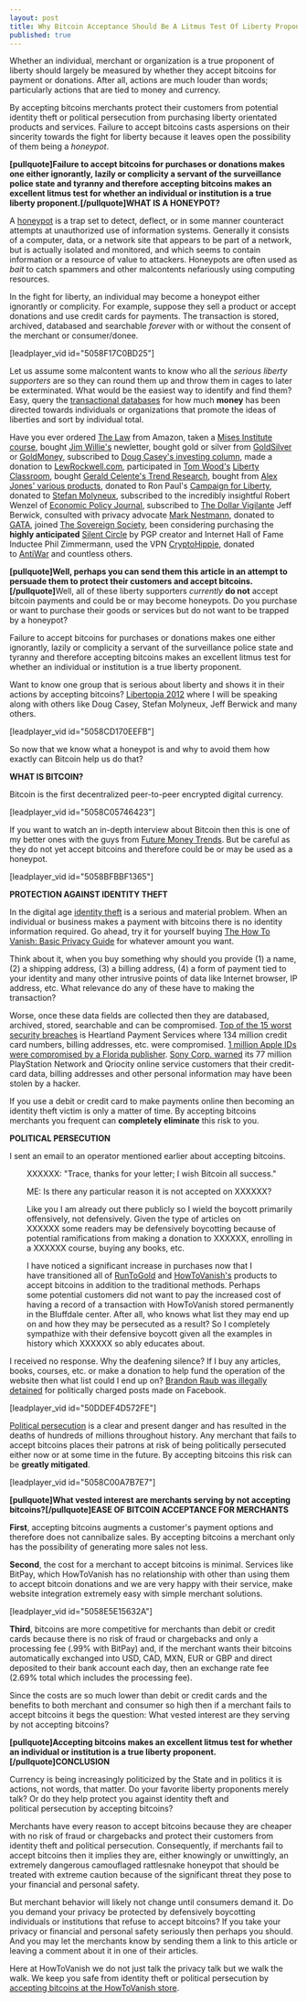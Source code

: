 ```yaml
---
layout: post
title: Why Bitcoin Acceptance Should Be A Litmus Test Of Liberty Proponents
published: true
---
```

<p>Whether an individual, merchant or organization is a true proponent of liberty should largely be measured by whether they accept bitcoins for payment or donations. After all, actions are much louder than words; particularly actions that are tied to money and currency.</p>
<p>By accepting bitcoins merchants protect their customers from potential identity theft or political persecution from purchasing liberty orientated products and services. Failure to accept bitcoins casts aspersions on their sincerity towards the fight for liberty because it leaves open the possibility of them being a <em>honeypot</em>.</p>
<p><strong>[pullquote]Failure to accept bitcoins for purchases or donations makes one either ignorantly, lazily or complicity a servant of the surveillance police state and tyranny and therefore accepting bitcoins makes an excellent litmus test for whether an individual or institution is a true liberty proponent.[/pullquote]WHAT IS A HONEYPOT?</strong></p>
<p>A <a title="honeypot" href="http://en.wikipedia.org/wiki/Honeypot_(computing)" target="_blank">honeypot</a> is a trap set to detect, deflect, or in some manner counteract attempts at unauthorized use of information systems. Generally it consists of a computer, data, or a network site that appears to be part of a network, but is actually isolated and monitored, and which seems to contain information or a resource of value to attackers. Honeypots are often used as <em>bait</em> to catch spammers and other malcontents nefariously using computing resources.</p>
<p>In the fight for liberty, an individual may become a honeypot either ignorantly or complicity. For example, suppose they sell a product or accept donations and use credit cards for payments. The transaction is stored, archived, databased and searchable <em>forever </em>with or without the consent of the merchant or consumer/donee.</p>
<p>[leadplayer_vid id="5058F17C0BD25"]</p>
<p>Let us assume some malcontent wants to know who all the <em>serious liberty supporters</em> are so they can round them up and throw them in cages to later be exterminated. What would be the easiest way to identify and find them? Easy, query the <a title="transactional database" href="http://www.howtovanish.com/2009/11/transactional-databases-what-me-worry/" target="_blank">transactional databases</a> for how much <strong>money</strong> has been directed towards individuals or organizations that promote the ideas of liberties and sort by individual total.</p>
<p>Have you ever ordered <a title="the law" href="http://www.howtovanish.com/thelawamazon" target="_blank">The Law</a> from Amazon, taken a <a title="mises institute academy course" href="http://academy.mises.org/" target="_blank">Mises Institute course</a>, bought <a title="golden jackass" href="http://goldenjackass.com/subscribe.html" target="_blank">Jim Willie's</a> newletter, bought gold or silver from <a title="goldsilver" href="http://www.runtogold.com/goldsilversidebar" target="_blank">GoldSilver</a> or <a title="goldmoney" href="http://www.runtogold.com/goldmoneysidebarlink" target="_blank">GoldMoney</a>, subscribed to <a title="navigating the politicized economy" href="http://www.runtogold.com/navigatingthepoliticizedeconomy" target="_blank">Doug Casey's investing column</a>, made a donation to <a title="lew rockwell" href="http://www.lewrockwell.com" target="_blank">LewRockwell.com</a>, participated in <a title="tom woods" href="http://www.tomwoods.com/" target="_blank">Tom Wood's</a> <a title="liberty classroom" href="http://www.runtogold.com/libertyclassroom" target="_blank">Liberty Classroom</a>, bought <a title="gerald celente's trends research" href="http://www.trendsresearch.com/index.php" target="_blank">Gerald Celente's Trend Research</a>, bought from <a title="infowars" href="http://www.infowarsshop.com/" target="_blank">Alex Jones' various products</a>, donated to Ron Paul's <a title="campaign for liberty" href="http://www.campaignforliberty.org/" target="_blank">Campaign for Liberty</a>, donated to <a title="stefan molyneux" href="http://www.freedomainradio.com/FreeBooks.aspx" target="_blank">Stefan Molyneux</a>, subscribed to the incredibly insightful Robert Wenzel of <a title="economic policy journal" href="http://www.economicpolicyjournal.com" target="_blank">Economic Policy Journal</a>, subscribed to <a title="dollar vigilante" href="http://www.dollarvigilante.com/" target="_blank">The Dollar Vigilante</a> Jeff Berwick, consulted with privacy advocate <a title="mark nestmann" href="http://nestmann.com/" target="_blank">Mark Nestmann</a>, donated to <a title="GATA" href="http://www.gata.org" target="_blank">GATA</a>, joined <a title="sovereign society" href="http://sovereignsociety.com/" target="_blank">The Sovereign Society</a>, been considering purchasing the <strong>highly anticipated</strong> <a title="silent circle" href="https://silentcircle.com/" target="_blank">Silent Circle</a> by PGP creator and Internet Hall of Fame Inductee Phil Zimmermann, used the VPN <a title="cryptohippie" href="https://secure.cryptohippie.com/index.php" target="_blank">CryptoHippie</a>, donated to <a title="antiwar" href="http://www.antiwar.com/" target="_blank">AntiWar</a> and countless others.</p>
<p><strong>[pullquote]Well, perhaps you can send them this article in an attempt to persuade them to protect their customers and accept bitcoins.[/pullquote]</strong>Well, all of these liberty supporters <em>currently</em> <strong>do not</strong> accept bitcoin payments and could be or may become honeypots. Do you purchase or want to purchase their goods or services but do not want to be trapped by a honeypot?</p>
<p>Failure to accept bitcoins for purchases or donations makes one either ignorantly, lazily or complicity a servant of the surveillance police state and tyranny and therefore accepting bitcoins makes an excellent litmus test for whether an individual or institution is a true liberty proponent.</p>
<p>Want to know one group that is serious about liberty and shows it in their actions by accepting bitcoins? <a title="libertopia 2012 speakers" href="http://libertopia.org/speakers-2/" target="_blank">Libertopia 2012</a> where I will be speaking along with others like Doug Casey, Stefan Molyneux, Jeff Berwick and many others.</p>
<p>[leadplayer_vid id="5058CD170EEFB"]</p>
<p>So now that we know what a honeypot is and why to avoid them how exactly can Bitcoin help us do that?</p>
<p><strong>WHAT IS BITCOIN?</strong></p>
<p>Bitcoin is the first decentralized peer-to-peer encrypted digital currency.</p>
<p>[leadplayer_vid id="5058C05746423"]</p>
<p>If you want to watch an in-depth interview about Bitcoin then this is one of my better ones with the guys from <a title="future money trends" href="http://www.futuremoneytrends.com" target="_blank">Future Money Trends</a>. But be careful as they do not yet accept bitcoins and therefore could be or may be used as a honeypot.</p>
<p>[leadplayer_vid id="5058BFBBF1365"]</p>
<p><strong>PROTECTION AGAINST IDENTITY THEFT</strong></p>
<p>In the digital age <a title="identity theft" href="http://www.howtovanish.com/2012/05/eight-privacy-tips-to-prevent-identity-theft/" target="_blank">identity theft</a> is a serious and material problem. When an individual or business makes a payment with bitcoins there is no identity information required. Go ahead, try it for yourself buying <a title="how to vanish basic privacy guide" href="https://www.coindl.com/page/item/168" target="_blank">The How To Vanish: Basic Privacy Guide</a> for whatever amount you want.</p>
<p>Think about it, when you buy something why should you provide (1) a name, (2) a shipping address, (3) a billing address, (4) a form of payment tied to your identity and many other intrusive points of data like Internet browser, IP address, etc. What relevance do any of these have to making the transaction?</p>
<p>Worse, once these data fields are collected then they are databased, archived, stored, searchable and can be compromised. <a title="heartland data services" href="http://www.csoonline.com/article/700263/the-15-worst-data-security-breaches-of-the-21st-century" target="_blank">Top of the 15 worst security breaches</a> is Heartland Payment Services where 134 million credit card numbers, billing addresses, etc. were compromised. <a title="1 million apple ids" href="http://www.foxnews.com/tech/2012/09/10/1-million-leaked-apple-ids-stolen-from-florida-publisher-report-says/" target="_blank">1 million Apple IDs were compromised by a Florida publisher</a>. <a title="sony corp 75 million" href="http://www.bloomberg.com/news/2011-04-26/sony-says-network-hackers-may-have-stolen-users-personal-data.html" target="_blank">Sony Corp. warned</a> its 77 million PlayStation Network and Qriocity online service customers that their credit-card data, billing addresses and other personal information may have been stolen by a hacker.</p>
<p>If you use a debit or credit card to make payments online then becoming an identity theft victim is only a matter of time. By accepting bitcoins merchants you frequent can <strong>completely eliminate</strong> this risk to you.</p>
<p><strong>POLITICAL PERSECUTION</strong></p>
<p>I sent an email to an operator mentioned earlier about accepting bitcoins.</p>
<p style="padding-left: 30px;">XXXXXX: "Trace, thanks for your letter; I wish Bitcoin all success."</p>
<p style="padding-left: 30px;">ME: Is there any particular reason it is not accepted on XXXXXX?</p>
<p style="padding-left: 30px;">Like you I am already out there publicly so I wield the boycott primarily offensively, not defensively. Given the type of articles on XXXXXX some readers may be defensively boycotting because of potential ramifications from making a donation to XXXXXX, enrolling in a XXXXXX course, buying any books, etc.</p>
<p style="padding-left: 30px;">I have noticed a significant increase in purchases now that I have transitioned all of <a title="runtogold bitcoin store" href="https://www.coindl.com/page/author/159" target="_blank">RunToGold</a> and <a title="how to vanish bitcoin store" href="https://www.coindl.com/page/author/61" target="_blank">HowToVanish's</a> products to accept bitcoins in addition to the traditional methods. Perhaps some potential customers did not want to pay the increased cost of having a record of a transaction with HowToVanish stored permanently in the Bluffdale center. After all, who knows what list they may end up on and how they may be persecuted as a result? So I completely sympathize with their defensive boycott given all the examples in history which XXXXXX so ably educates about.</p>
<p>I received no response. Why the deafening silence? If I buy any articles, books, courses, etc. or make a donation to help fund the operation of the website then what list could I end up on? <a title="brandon raub" href="http://www.businessinsider.com/brandon-raub-suing-government-2012-8" target="_blank">Brandon Raub was illegally detained</a> for politically charged posts made on Facebook.</p>
<p>[leadplayer_vid id="50DDEF4D572FE"]</p>
<p><a title="political persecution" href="http://en.wikipedia.org/wiki/Political_persecution" target="_blank">Political persecution</a> is a clear and present danger and has resulted in the deaths of hundreds of millions throughout history. Any merchant that fails to accept bitcoins places their patrons at risk of being politically persecuted either now or at some time in the future. By accepting bitcoins this risk can be <strong>greatly mitigated</strong>.</p>
<p>[leadplayer_vid id="5058C00A7B7E7"]</p>
<p><strong>[pullquote]What vested interest are merchants serving by not accepting bitcoins?[/pullquote]EASE OF BITCOIN ACCEPTANCE FOR MERCHANTS</strong></p>
<p><strong>First</strong>, accepting bitcoins augments a customer's payment options and therefore does not cannibalize sales. By accepting bitcoins a merchant only has the possibility of generating more sales not less.</p>
<p><strong>Second</strong>, the cost for a merchant to accept bitcoins is minimal. Services like BitPay, which HowToVanish has no relationship with other than using them to accept bitcoin donations and we are very happy with their service, make website integration extremely easy with simple merchant solutions.</p>
<p>[leadplayer_vid id="5058E5E15632A"]</p>
<p><strong>Third</strong>, bitcoins are more competitive for merchants than debit or credit cards because there is no risk of fraud or chargebacks and only a processing fee (.99% with BitPay) and, if the merchant wants their bitcoins automatically exchanged into USD, CAD, MXN, EUR or GBP and direct deposited to their bank account each day, then an exchange rate fee (2.69% total which includes the processing fee).</p>
<p>Since the costs are so much lower than debit or credit cards and the benefits to both merchant and consumer so high then if a merchant fails to accept bitcoins it begs the question: What vested interest are they serving by not accepting bitcoins?</p>
<p><strong>[pullquote]A<strong>ccepting bitcoins makes an excellent litmus test for whether an individual or institution is a true liberty proponent.</strong>[/pullquote]CONCLUSION</strong></p>
<p>Currency is being increasingly politicized by the State and in politics it is actions, not words, that matter. Do your favorite liberty proponents merely talk? Or do they help protect you against identity theft and political persecution by accepting bitcoins?</p>
<p>Merchants have every reason to accept bitcoins because they are cheaper with no risk of fraud or chargebacks and protect their customers from identity theft and political persecution. Consequently, if merchants fail to accept bitcoins then it implies they are, either knowingly or unwittingly, an extremely dangerous camouflaged rattlesnake honeypot that should be treated with extreme caution because of the significant threat they pose to your financial and personal safety.</p>
<p>But merchant behavior will likely not change until consumers demand it. Do you demand your privacy be protected by defensively boycotting individuals or institutions that refuse to accept bitcoins? If you take your privacy or financial and personal safety seriously then perhaps you should. And you may let the merchants know by sending them a link to this article or leaving a comment about it in one of their articles.</p>
<p>Here at HowToVanish we do not just talk the privacy talk but we walk the walk. We keep you safe from identity theft or political persecution by <a title="howtovanish bitcoin store" href="http://www.howtovanish.com/howtovanishbitcoinshopbanner" target="_blank">accepting bitcoins at the HowToVanish store</a>.</p>
